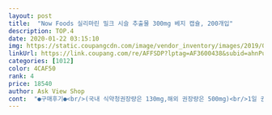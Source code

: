 ```yaml
---
layout: post 
title:  "Now Foods 실리마린 밀크 시슬 추출물 300mg 베지 캡슐, 200개입" 
description: TOP.4 
date: 2020-01-22 03:15:10 
img: https://static.coupangcdn.com/image/vendor_inventory/images/2019/03/13/18/2/695642b7-c951-4cb8-b3bc-800cfdc7a793.jpg 
linkUrl: https://link.coupang.com/re/AFFSDP?lptag=AF3600438&subid=ahnPublicAsk&pageKey=2555807&itemId=2076854&vendorItemId=3180741512&traceid=V0-113-98169863fa1e151b 
categories: [1012] 
color: 4CAF50 
rank: 4 
price: 18540 
author: Ask View Shop 
cont:  "●구매후기●<br/>(국내 식약청권장량은 130mg,해외 권장량은 500mg)<br/>1일 권장복용량이 딱히 정해져있는게 아니라 판매처마다 다르더라구요.<br/><br/>간기능 향상,피로회복<br/>간영양제, 밀크씨슬로 잘 알려진 실리마린을 매일 1알씩 먹고 있습니다.<br/> 하루에 3알 먹으라고 권장하지만 먹고 있는 영양제가 많아서 모든 영양제를 하루에 1알씩 섭취하고 있죠.<br/> 확실히 실리마린을 먹고 있지 않다가 처음 먹은 몇일은 피로가 좀 덜하다는 것이 확 느껴지더라구요.<br/><br/>감기가 걸려도 감기약 제대로 안 챙겨먹던 젊은 시절이 지나가고 나니, 나도 나이가 들었는지 알아서 영양제 검색하고 찾아보고, 맞는지 안 맞는지 몸으로 느껴보면서 살고 있네요.<br/> ㅋㅋㅋ 내 몸도 몸이지만, 연로하신 부모님께서도 건강할 때 몸을 지키는게 맞으니 쿠팡직구를 통해 열심히 구매해서 먹고 있습니다.<br/> ㅋ<br/>개인적인 생각은 평소에 약을 나눠드시면 저함량을 나눠드시고 저처럼 한번에 드시면 고함량을 드시는게 제일 좋지 않을까 싶어요.<br/><br/>건강을 챙길려고 영양제를 드시는건데 주의사항을 안보시고 먹었다가 몸이 더상하면 안되니 꼭 확인하고드세요.<br/><br/>과대광고에 낚여버렸쥬??<br/>그래도 영향은 있다고하니 전 구매해봤습니다.<br/><br/>그런데 저희 신랑이 건강검진 결과 간수치가 약간 상승되어있다고 해서 같이 먹으려고 한통 더 주문했습니다 ~ 다른제품으로 먹어볼까 했지만 이제품이 후기가 제일 좋았고 가격도 괜찮아서 주문했습니다~ 2<br/> -3정 씩 먹는데 목넘김이 힘들거나 걸리지 않습니다 ~<br/>나름 만족스럽고 몸이 괜찮은 이상 꾸준히 챙겨먹을려고합니다.<br/><br/>더 먹어보고 추가후기 올리겠습니다 ~<br/>또, 구매하러 오겠습니다.<br/><br/>먹기도 편하게 되어있고 목넘김도 무난무난하네요.<br/><br/>면역성증가,바이러스간염 예방<br/>밀크시슬도 좋은 것만보면 진짜 만능 약인거같지만 부작용도 있더라구요.<br/><br/>밀크씨슬같은 경우 고함량이 좋겠다고해서 고함량 찾으시는 분들 중에 1000mg이상을 드실려고하면 꼭 의사와 상담 후 드시는게 좋다고합니다.<br/><br/>부작용 증상이 조금이라도 보이시면 쉬고 드시거나 아니면 다른 지인에게 주는게 현명한 판단이라 생각됩니다.<br/><br/>부작용도 있지만 드시면 안되는 분들도 계시더라구요.<br/><br/>부작용증상으론 설사,복통,메스꺼움,구토,두드러기 등등 이있습니다.<br/><br/>비싼가격대도 아니고 저렴한 가격대로 몸에 좋은 영양분을 줄 수 있다는것에 만족하면 먹고 있습니다.<br/><br/>생각하기나름이겠지만 저도 이약을 먹고 괜찮아진거라고 생각하는중입니다.<br/><br/>설명서엔 하루에 1캡슐에서 3캡슐을 먹으라고 적혀있습니다.<br/><br/>신랑은 고혈압이 있어서 요즘 비트즙 , 부추즙을 같이 먹고있어서 꼭 영양제 덕분이라고는 할순없겠지만 꾸준히 먹다보면 분명 좋은 효과가 있을거라 기대해봅니다 ~!<br/>실리마린 효능<br/>아침에 일어날때 전과 살짝 다른느낌? 술도 원래 못마시지만 다음날 숙취가 덜한거같은 느낌이 들기도하구요.<br/><br/>알고보니 피로는 간의 영향도 있지만 무조건 간만 좋아진다고 피로가 풀리는 것도 아니라고합니다.<br/><br/>약을 먹는다고해서 이야 몸이 예전과는 엄청다르다!이런걸 느끼실순 없겠지만 운동과 병행한다면 괜찮아지지않을까요? 영양제는 건강을 유지하도록 도움을 주는 건강 보조식품이니깐요.<br/>ㅎㅎ<br/>어느곳은 한번에 고함량제품을 먹어도된다 어느곳은 저함량을 여러번 나누어먹는게 좋다등등 복용법에 정해진건 없는가 봅니다.<br/><br/>영양제 자체는 원래 먹으면 효과를 잘 모르지만 안먹으면 효과가 나타난다하더라구요.<br/><br/>영양제에 대해서 알아보고, 영양제에 대해 잘 알고 계시는 분의 블로그도 참고 하다가 댓글을 남기면서 이것저것 여쭤보고 배워왔는데, 영양제를 꾸준히 먹다보면 간에 무리가 많이 간다고 하시더라구요.<br/> 그래서 꼭 실리마린을 챙겨 먹으라는 조언을 듣고 구매하기 시작했어요.<br/><br/>이 제품보다 좀 더 저렴한 제품은 실리마린외에 다른 성분이 같이 들어가 있는 것 같고 하루에 똑같이 3번이지만 한번 먹을때 2알을 먹어야 하는 걸 보니 한 캡슐당 들어있는 실리마린 성분이 적은것으로 판단되어 이 제품으로만 계속 구매중입니다.<br/><br/>이제품만 2번 정도 구매해서 2통정도를 먹었는데 효과는 나름 본거같습니다.<br/><br/>일단 2주일 정도 먹어보고 느낀결과 저는 아직까지는 획기적이고 판타스틱한 효과가 있는지는 잘 모르겠지만 매사 피곤했던 저질체력은 좀 좋아진것같고 저희 신랑은 확실히 아침에 일어나기가 수월하다고 합니다~<br/>임신한 여성분 모유수유중인 여성분,유방암,자궁암,전립선암등 호르몬 관련 암병력이 있으신분,돼지풀,국화,천수국,카모마일등 알러지가 있으신분들은 피하셔야된다고합니다.<br/><br/>장으로 가서 녹을 수 있게 코팅도 한번 되있네요.<br/><br/>저는 간이 안좋아요ㅠ 원인모를 간수치 상승으로 입원만 5번을 했었고 항상 피곤하고 술이라도 한잔 먹으면 숙취가 너무 오래갑니다<br/>저도 먹고나서 메스껍다싶으면 며칠 쉬고 먹고 하는 중입니다.<br/><br/>전 솔직히 아침에 아침밥을 먹거나 공복상태에서 한번에 먹고 그다음날까지 안먹는걸 선호하는 편이라 아침에 2알정도 먹습니다.<br/><br/>지금도 열심히 먹고 있고 빼먹지 않습니다.<br/> 부모님께도 권해드려서 부모님 역시 잘 챙겨 드시고 계시답니다.<br/> 이것도 부모님 드릴거~ ㅎㅎ 나우푸드에 실리마린이 두 종류 있던데 성분표를 보면서 눈이 빠져가라 비교해서 구매했네요.<br/> 직구 상품이다 보니 이렇다 저렇다 할 자세한 설명이 없어서 늘 좀 아쉽네요.<br/>ㅠㅠ<br/>집안 내력인지는 모르겠으나 자주 피곤하기도하고 스트레스를 자주 받는거 같아 구매했습니다.<br/><br/>최근에 간수치 상승으로 또 입원치료하고서 저희 이모가 간에 좋은 영양제라며 선물해줘서 처음 먹기시작했습니다~<br/>캡슐같은 경우는 크기도 적당하고 향도 무향,맛도 무맛입니다.<br/><br/>피로의 간때문이야라는 광고도 있듯이 자주 피곤함을 느껴구매했습니다.<br/><br/>해독작용,당뇨,피부건강 등등이 있다고합니다.<br/><br/>(국내 식약청권장량은 130mg,해외 권장량은 500mg)<br/>1일 권장복용량이 딱히 정해져있는게 아니라 판매처마다 다르더라구요.<br/><br/>간기능 향상,피로회복<br/>간영양제, 밀크씨슬로 잘 알려진 실리마린을 매일 1알씩 먹고 있습니다.<br/> 하루에 3알 먹으라고 권장하지만 먹고 있는 영양제가 많아서 모든 영양제를 하루에 1알씩 섭취하고 있죠.<br/> 확실히 실리마린을 먹고 있지 않다가 처음 먹은 몇일은 피로가 좀 덜하다는 것이 확 느껴지더라구요.<br/><br/>감기가 걸려도 감기약 제대로 안 챙겨먹던 젊은 시절이 지나가고 나니, 나도 나이가 들었는지 알아서 영양제 검색하고 찾아보고, 맞는지 안 맞는지 몸으로 느껴보면서 살고 있네요.<br/> ㅋㅋㅋ 내 몸도 몸이지만, 연로하신 부모님께서도 건강할 때 몸을 지키는게 맞으니 쿠팡직구를 통해 열심히 구매해서 먹고 있습니다.<br/> ㅋ<br/>개인적인 생각은 평소에 약을 나눠드시면 저함량을 나눠드시고 저처럼 한번에 드시면 고함량을 드시는게 제일 좋지 않을까 싶어요.<br/><br/>건강을 챙길려고 영양제를 드시는건데 주의사항을 안보시고 먹었다가 몸이 더상하면 안되니 꼭 확인하고드세요.<br/><br/>과대광고에 낚여버렸쥬??<br/>그래도 영향은 있다고하니 전 구매해봤습니다.<br/><br/>그런데 저희 신랑이 건강검진 결과 간수치가 약간 상승되어있다고 해서 같이 먹으려고 한통 더 주문했습니다 ~ 다른제품으로 먹어볼까 했지만 이제품이 후기가 제일 좋았고 가격도 괜찮아서 주문했습니다~ 2<br/> -3정 씩 먹는데 목넘김이 힘들거나 걸리지 않습니다 ~<br/>나름 만족스럽고 몸이 괜찮은 이상 꾸준히 챙겨먹을려고합니다.<br/><br/>더 먹어보고 추가후기 올리겠습니다 ~<br/>또, 구매하러 오겠습니다.<br/><br/>먹기도 편하게 되어있고 목넘김도 무난무난하네요.<br/><br/>면역성증가,바이러스간염 예방<br/>밀크시슬도 좋은 것만보면 진짜 만능 약인거같지만 부작용도 있더라구요.<br/><br/>밀크씨슬같은 경우 고함량이 좋겠다고해서 고함량 찾으시는 분들 중에 1000mg이상을 드실려고하면 꼭 의사와 상담 후 드시는게 좋다고합니다.<br/><br/>부작용 증상이 조금이라도 보이시면 쉬고 드시거나 아니면 다른 지인에게 주는게 현명한 판단이라 생각됩니다.<br/><br/>부작용도 있지만 드시면 안되는 분들도 계시더라구요.<br/><br/>부작용증상으론 설사,복통,메스꺼움,구토,두드러기 등등 이있습니다.<br/><br/>비싼가격대도 아니고 저렴한 가격대로 몸에 좋은 영양분을 줄 수 있다는것에 만족하면 먹고 있습니다.<br/><br/>생각하기나름이겠지만 저도 이약을 먹고 괜찮아진거라고 생각하는중입니다.<br/><br/>설명서엔 하루에 1캡슐에서 3캡슐을 먹으라고 적혀있습니다.<br/><br/>신랑은 고혈압이 있어서 요즘 비트즙 , 부추즙을 같이 먹고있어서 꼭 영양제 덕분이라고는 할순없겠지만 꾸준히 먹다보면 분명 좋은 효과가 있을거라 기대해봅니다 ~!<br/>실리마린 효능<br/>아침에 일어날때 전과 살짝 다른느낌? 술도 원래 못마시지만 다음날 숙취가 덜한거같은 느낌이 들기도하구요.<br/><br/>알고보니 피로는 간의 영향도 있지만 무조건 간만 좋아진다고 피로가 풀리는 것도 아니라고합니다.<br/><br/>약을 먹는다고해서 이야 몸이 예전과는 엄청다르다!이런걸 느끼실순 없겠지만 운동과 병행한다면 괜찮아지지않을까요? 영양제는 건강을 유지하도록 도움을 주는 건강 보조식품이니깐요.<br/>ㅎㅎ<br/>어느곳은 한번에 고함량제품을 먹어도된다 어느곳은 저함량을 여러번 나누어먹는게 좋다등등 복용법에 정해진건 없는가 봅니다.<br/><br/>영양제 자체는 원래 먹으면 효과를 잘 모르지만 안먹으면 효과가 나타난다하더라구요.<br/><br/>영양제에 대해서 알아보고, 영양제에 대해 잘 알고 계시는 분의 블로그도 참고 하다가 댓글을 남기면서 이것저것 여쭤보고 배워왔는데, 영양제를 꾸준히 먹다보면 간에 무리가 많이 간다고 하시더라구요.<br/> 그래서 꼭 실리마린을 챙겨 먹으라는 조언을 듣고 구매하기 시작했어요.<br/><br/>이 제품보다 좀 더 저렴한 제품은 실리마린외에 다른 성분이 같이 들어가 있는 것 같고 하루에 똑같이 3번이지만 한번 먹을때 2알을 먹어야 하는 걸 보니 한 캡슐당 들어있는 실리마린 성분이 적은것으로 판단되어 이 제품으로만 계속 구매중입니다.<br/><br/>이제품만 2번 정도 구매해서 2통정도를 먹었는데 효과는 나름 본거같습니다.<br/><br/>일단 2주일 정도 먹어보고 느낀결과 저는 아직까지는 획기적이고 판타스틱한 효과가 있는지는 잘 모르겠지만 매사 피곤했던 저질체력은 좀 좋아진것같고 저희 신랑은 확실히 아침에 일어나기가 수월하다고 합니다~<br/>임신한 여성분 모유수유중인 여성분,유방암,자궁암,전립선암등 호르몬 관련 암병력이 있으신분,돼지풀,국화,천수국,카모마일등 알러지가 있으신분들은 피하셔야된다고합니다.<br/><br/>장으로 가서 녹을 수 있게 코팅도 한번 되있네요.<br/><br/>저는 간이 안좋아요ㅠ 원인모를 간수치 상승으로 입원만 5번을 했었고 항상 피곤하고 술이라도 한잔 먹으면 숙취가 너무 오래갑니다<br/>저도 먹고나서 메스껍다싶으면 며칠 쉬고 먹고 하는 중입니다.<br/><br/>전 솔직히 아침에 아침밥을 먹거나 공복상태에서 한번에 먹고 그다음날까지 안먹는걸 선호하는 편이라 아침에 2알정도 먹습니다.<br/><br/>지금도 열심히 먹고 있고 빼먹지 않습니다.<br/> 부모님께도 권해드려서 부모님 역시 잘 챙겨 드시고 계시답니다.<br/> 이것도 부모님 드릴거~ ㅎㅎ 나우푸드에 실리마린이 두 종류 있던데 성분표를 보면서 눈이 빠져가라 비교해서 구매했네요.<br/> 직구 상품이다 보니 이렇다 저렇다 할 자세한 설명이 없어서 늘 좀 아쉽네요.<br/>ㅠㅠ<br/>집안 내력인지는 모르겠으나 자주 피곤하기도하고 스트레스를 자주 받는거 같아 구매했습니다.<br/><br/>최근에 간수치 상승으로 또 입원치료하고서 저희 이모가 간에 좋은 영양제라며 선물해줘서 처음 먹기시작했습니다~<br/>캡슐같은 경우는 크기도 적당하고 향도 무향,맛도 무맛입니다.<br/><br/>피로의 간때문이야라는 광고도 있듯이 자주 피곤함을 느껴구매했습니다.<br/><br/>해독작용,당뇨,피부건강 등등이 있다고합니다.<br/><br/>" 
---
```

